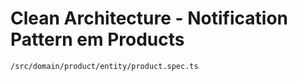 # Clean Architecture - Notification Pattern em Products


    /src/domain/product/entity/product.spec.ts
